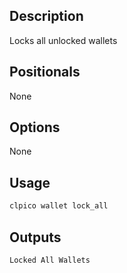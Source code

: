 ## Description
Locks all unlocked wallets


## Positionals
None
## Options
None
## Usage


```sh
clpico wallet lock_all
```

## Outputs


```console
Locked All Wallets
```
